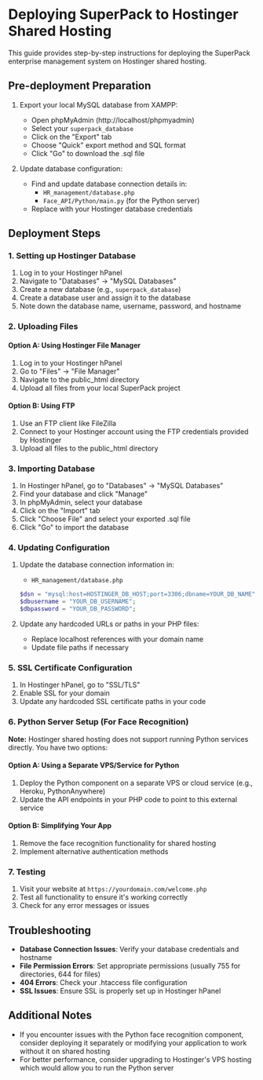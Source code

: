 # Deploying SuperPack to Hostinger Shared Hosting

This guide provides step-by-step instructions for deploying the SuperPack enterprise management system on Hostinger shared hosting.

## Pre-deployment Preparation

1. Export your local MySQL database from XAMPP:
   - Open phpMyAdmin (http://localhost/phpmyadmin)
   - Select your `superpack_database`
   - Click on the "Export" tab
   - Choose "Quick" export method and SQL format
   - Click "Go" to download the .sql file

2. Update database configuration:
   - Find and update database connection details in:
     - `HR_management/database.php`
     - `Face_API/Python/main.py` (for the Python server)
   - Replace with your Hostinger database credentials

## Deployment Steps

### 1. Setting up Hostinger Database

1. Log in to your Hostinger hPanel
2. Navigate to "Databases" → "MySQL Databases"
3. Create a new database (e.g., `superpack_database`)
4. Create a database user and assign it to the database
5. Note down the database name, username, password, and hostname

### 2. Uploading Files

#### Option A: Using Hostinger File Manager

1. Log in to your Hostinger hPanel
2. Go to "Files" → "File Manager"
3. Navigate to the public_html directory
4. Upload all files from your local SuperPack project

#### Option B: Using FTP

1. Use an FTP client like FileZilla
2. Connect to your Hostinger account using the FTP credentials provided by Hostinger
3. Upload all files to the public_html directory

### 3. Importing Database

1. In Hostinger hPanel, go to "Databases" → "MySQL Databases"
2. Find your database and click "Manage"
3. In phpMyAdmin, select your database
4. Click on the "Import" tab
5. Click "Choose File" and select your exported .sql file
6. Click "Go" to import the database

### 4. Updating Configuration

1. Update the database connection information in:
   - `HR_management/database.php`
   ```php
   $dsn = "mysql:host=HOSTINGER_DB_HOST;port=3306;dbname=YOUR_DB_NAME";
   $dbusername = "YOUR_DB_USERNAME";
   $dbpassword = "YOUR_DB_PASSWORD";
   ```

2. Update any hardcoded URLs or paths in your PHP files:
   - Replace localhost references with your domain name
   - Update file paths if necessary

### 5. SSL Certificate Configuration

1. In Hostinger hPanel, go to "SSL/TLS"
2. Enable SSL for your domain
3. Update any hardcoded SSL certificate paths in your code

### 6. Python Server Setup (For Face Recognition)

**Note:** Hostinger shared hosting does not support running Python services directly. You have two options:

#### Option A: Using a Separate VPS/Service for Python
1. Deploy the Python component on a separate VPS or cloud service (e.g., Heroku, PythonAnywhere)
2. Update the API endpoints in your PHP code to point to this external service

#### Option B: Simplifying Your App
1. Remove the face recognition functionality for shared hosting
2. Implement alternative authentication methods

### 7. Testing

1. Visit your website at `https://yourdomain.com/welcome.php`
2. Test all functionality to ensure it's working correctly
3. Check for any error messages or issues

## Troubleshooting

- **Database Connection Issues**: Verify your database credentials and hostname
- **File Permission Errors**: Set appropriate permissions (usually 755 for directories, 644 for files)
- **404 Errors**: Check your .htaccess file configuration
- **SSL Issues**: Ensure SSL is properly set up in Hostinger hPanel

## Additional Notes

- If you encounter issues with the Python face recognition component, consider deploying it separately or modifying your application to work without it on shared hosting
- For better performance, consider upgrading to Hostinger's VPS hosting which would allow you to run the Python server 